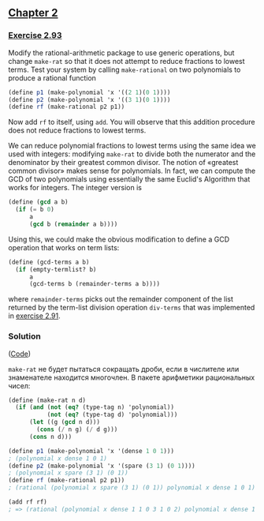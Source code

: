 ## [Chapter 2](../index.md#2-Building-Abstractions-with-Data)

### [Exercise 2.93](https://mitpress.mit.edu/sites/default/files/sicp/full-text/book/book-Z-H-18.html#%_thm_2.93)

Modify the rational-arithmetic package to use generic operations, but change `make-rat` so that it does not attempt to reduce fractions to lowest terms. Test your system by calling `make-rational` on two polynomials to produce a rational function

```scheme
(define p1 (make-polynomial 'x '((2 1)(0 1))))
(define p2 (make-polynomial 'x '((3 1)(0 1))))
(define rf (make-rational p2 p1))
```

Now add `rf` to itself, using `add`. You will observe that this addition procedure does not reduce fractions to lowest terms.

We can reduce polynomial fractions to lowest terms using the same idea we used with integers: modifying `make-rat` to divide both the numerator and the denominator by their greatest common divisor. The notion of «greatest common divisor» makes sense for polynomials. In fact, we can compute the GCD of two polynomials using essentially the same Euclid's Algorithm that works for integers. The integer version is

```scheme
(define (gcd a b)
  (if (= b 0)
      a
      (gcd b (remainder a b))))
```

Using this, we could make the obvious modification to define a GCD operation that works on term lists:

```scheme
(define (gcd-terms a b)
  (if (empty-termlist? b)
      a
      (gcd-terms b (remainder-terms a b))))
```

where `remainder-terms` picks out the remainder component of the list returned by the term-list division operation `div-terms` that was implemented in [exercise 2.91][1].

### Solution

([Code](../../src/Chapter%202/Exercise%202.93.scm))

`make-rat` не будет пытаться сокращать дроби, если в числителе или знаменателе находится многочлен. В пакете арифметики рациональных чисел:

```scheme
(define (make-rat n d)
  (if (and (not (eq? (type-tag n) 'polynomial))
           (not (eq? (type-tag d) 'polynomial)))
      (let ((g (gcd n d)))
        (cons (/ n g) (/ d g)))
      (cons n d)))
```

```scheme
(define p1 (make-polynomial 'x '(dense 1 0 1)))
; (polynomial x dense 1 0 1)
(define p2 (make-polynomial 'x '(spare (3 1) (0 1))))
; (polynomial x spare (3 1) (0 1))
(define rf (make-rational p2 p1))
; (rational (polynomial x spare (3 1) (0 1)) polynomial x dense 1 0 1)

(add rf rf)
; => (rational (polynomial x dense 1 1 0 3 1 0 2) polynomial x dense 1 0 2 0 1)
```

[1]: ./Exercise%202.91.md


